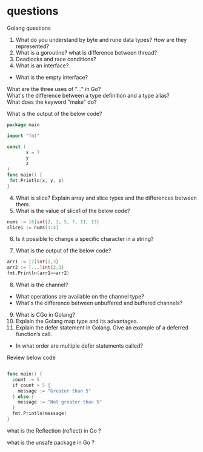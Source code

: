 # questions
Golang questions

1. What do you understand by byte and rune data types? How are they represented?
2. What is a goroutine? what is difference between thread?
3. Deadlocks and race conditions?
4. What is an interface?  
 - What is the empty interface?

What are the three uses of "..." in Go?  
What's the difference between a type definition and a type alias?  
What does the keyword "make" do?  

What is the output of the below code?

```Go
package main  

import "fmt"  

const (   
       x = 7  
       y   
       z   
)  
func main() {  
 fmt.Println(x, y, z)  
}
```
4. What is slice? Explain array and slice types and the differences between them.  
5. What is the value of slice1 of the below code?  
```Go
nums := [6]int{2, 3, 5, 7, 11, 13}
slice1 := nums[1:4]
```

6. Is it possible to change a specific character in a string?

7. What is the output of the below code?
```Go
arr1 := [2]int{2,3}
arr2 := [...]int{2,3}
fmt.Println(arr1==arr2)
```

8. What is the channel? 
- What operations are available on the channel type?
- What's the difference between unbuffered and buffered channels? 
9. What is CGo in Golang?
10. Explain the Golang map type and its advantages.
11. Explain the defer statement in Golang. Give an example of a deferred function’s call.
 - In what order are multiple defer statements called?

Review below code
```Go

func main() {
  count := 5
  if count > 5 {
    message := "Greater than 5"
  } else {
    message := "Not greater than 5"
  }
  fmt.Println(message)
}
```


what is the Reflection (reflect) in Go ?

what is the unsafe package in Go ?
